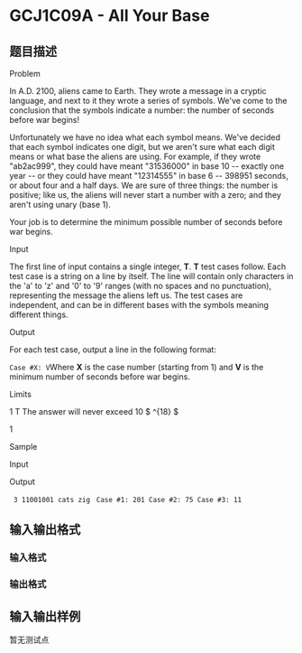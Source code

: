 # GCJ1C09A - All Your Base

## 题目描述

Problem

In A.D. 2100, aliens came to Earth. They wrote a message in a cryptic language, and next to it they wrote a series of symbols. We've come to the conclusion that the symbols indicate a number: the number of seconds before war begins!

Unfortunately we have no idea what each symbol means. We've decided that each symbol indicates one digit, but we aren't sure what each digit means or what base the aliens are using. For example, if they wrote "ab2ac999", they could have meant "31536000" in base 10 -- exactly one year -- or they could have meant "12314555" in base 6 -- 398951 seconds, or about four and a half days. We are sure of three things: the number is positive; like us, the aliens will never start a number with a zero; and they aren't using unary (base 1).

Your job is to determine the minimum possible number of seconds before war begins.

Input

The first line of input contains a single integer, **T**. **T** test cases follow. Each test case is a string on a line by itself. The line will contain only characters in the 'a' to 'z' and '0' to '9' ranges (with no spaces and no punctuation), representing the message the aliens left us. The test cases are independent, and can be in different bases with the symbols meaning different things.

Output

For each test case, output a line in the following format:

`Case #X: V`Where **X** is the case number (starting from 1) and **V** is the minimum number of seconds before war begins.

Limits

1 T The answer will never exceed 10 $ ^{18} $

1

Sample

Input

Output

` 3 11001001 cats zig` ` Case #1: 201 Case #2: 75 Case #3: 11`

## 输入输出格式

### 输入格式

### 输出格式

## 输入输出样例

暂无测试点

